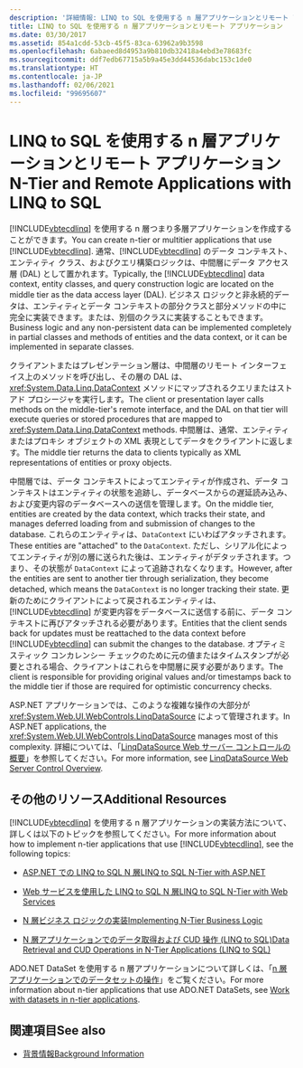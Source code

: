 ```yaml
---
description: '詳細情報: LINQ to SQL を使用する n 層アプリケーションとリモート アプリケーション'
title: LINQ to SQL を使用する n 層アプリケーションとリモート アプリケーション
ms.date: 03/30/2017
ms.assetid: 854a1cdd-53cb-45f5-83ca-63962a9b3598
ms.openlocfilehash: 6abaeed8d4953a9b810db32418a4ebd3e78683fc
ms.sourcegitcommit: ddf7edb67715a5b9a45e3dd44536dabc153c1de0
ms.translationtype: HT
ms.contentlocale: ja-JP
ms.lasthandoff: 02/06/2021
ms.locfileid: "99695607"
---
```

# <a name="n-tier-and-remote-applications-with-linq-to-sql"></a><span data-ttu-id="e40fd-103">LINQ to SQL を使用する n 層アプリケーションとリモート アプリケーション</span><span class="sxs-lookup"><span data-stu-id="e40fd-103">N-Tier and Remote Applications with LINQ to SQL</span></span>

<span data-ttu-id="e40fd-104">[!INCLUDE[vbtecdlinq](../../../../../../includes/vbtecdlinq-md.md)] を使用する n 層つまり多層アプリケーションを作成することができます。</span><span class="sxs-lookup"><span data-stu-id="e40fd-104">You can create n-tier or multitier applications that use [!INCLUDE[vbtecdlinq](../../../../../../includes/vbtecdlinq-md.md)].</span></span> <span data-ttu-id="e40fd-105">通常、[!INCLUDE[vbtecdlinq](../../../../../../includes/vbtecdlinq-md.md)] のデータ コンテキスト、エンティティ クラス、およびクエリ構築ロジックは、中間層にデータ アクセス層 (DAL) として置かれます。</span><span class="sxs-lookup"><span data-stu-id="e40fd-105">Typically, the [!INCLUDE[vbtecdlinq](../../../../../../includes/vbtecdlinq-md.md)] data context, entity classes, and query construction logic are located on the middle tier as the data access layer (DAL).</span></span> <span data-ttu-id="e40fd-106">ビジネス ロジックと非永続的データは、エンティティとデータ コンテキストの部分クラスと部分メソッドの中に完全に実装できます。または、別個のクラスに実装することもできます。</span><span class="sxs-lookup"><span data-stu-id="e40fd-106">Business logic and any non-persistent data can be implemented completely in partial classes and methods of entities and the data context, or it can be implemented in separate classes.</span></span>

 <span data-ttu-id="e40fd-107">クライアントまたはプレゼンテーション層は、中間層のリモート インターフェイス上のメソッドを呼び出し、その層の DAL は、<xref:System.Data.Linq.DataContext> メソッドにマップされるクエリまたはストアド プロシージャを実行します。</span><span class="sxs-lookup"><span data-stu-id="e40fd-107">The client or presentation layer calls methods on the middle-tier's remote interface, and the DAL on that tier will execute queries or stored procedures that are mapped to <xref:System.Data.Linq.DataContext> methods.</span></span> <span data-ttu-id="e40fd-108">中間層は、通常、エンティティまたはプロキシ オブジェクトの XML 表現としてデータをクライアントに返します。</span><span class="sxs-lookup"><span data-stu-id="e40fd-108">The middle tier returns the data to clients typically as XML representations of entities or proxy objects.</span></span>

 <span data-ttu-id="e40fd-109">中間層では、データ コンテキストによってエンティティが作成され、データ コンテキストはエンティティの状態を追跡し、データベースからの遅延読み込み、および変更内容のデータベースへの送信を管理します。</span><span class="sxs-lookup"><span data-stu-id="e40fd-109">On the middle tier, entities are created by the data context, which tracks their state, and manages deferred loading from and submission of changes to the database.</span></span> <span data-ttu-id="e40fd-110">これらのエンティティは、`DataContext` にいわばアタッチされます。</span><span class="sxs-lookup"><span data-stu-id="e40fd-110">These entities are "attached" to the `DataContext`.</span></span> <span data-ttu-id="e40fd-111">ただし、シリアル化によってエンティティが別の層に送られた後は、エンティティがデタッチされます。つまり、その状態が `DataContext` によって追跡されなくなります。</span><span class="sxs-lookup"><span data-stu-id="e40fd-111">However, after the entities are sent to another tier through serialization, they become detached, which means the `DataContext` is no longer tracking their state.</span></span> <span data-ttu-id="e40fd-112">更新のためにクライアントによって戻されるエンティティは、[!INCLUDE[vbtecdlinq](../../../../../../includes/vbtecdlinq-md.md)] が変更内容をデータベースに送信する前に、データ コンテキストに再びアタッチされる必要があります。</span><span class="sxs-lookup"><span data-stu-id="e40fd-112">Entities that the client sends back for updates must be reattached to the data context before [!INCLUDE[vbtecdlinq](../../../../../../includes/vbtecdlinq-md.md)] can submit the changes to the database.</span></span> <span data-ttu-id="e40fd-113">オプティミスティック コンカレンシー チェックのために元の値またはタイムスタンプが必要とされる場合、クライアントはこれらを中間層に戻す必要があります。</span><span class="sxs-lookup"><span data-stu-id="e40fd-113">The client is responsible for providing original values and/or timestamps back to the middle tier if those are required for optimistic concurrency checks.</span></span>

 <span data-ttu-id="e40fd-114">ASP.NET アプリケーションでは、このような複雑な操作の大部分が <xref:System.Web.UI.WebControls.LinqDataSource> によって管理されます。</span><span class="sxs-lookup"><span data-stu-id="e40fd-114">In ASP.NET applications, the <xref:System.Web.UI.WebControls.LinqDataSource> manages most of this complexity.</span></span> <span data-ttu-id="e40fd-115">詳細については、「[LinqDataSource Web サーバー コントロールの概要](/previous-versions/aspnet/bb547113(v=vs.100))」を参照してください。</span><span class="sxs-lookup"><span data-stu-id="e40fd-115">For more information, see [LinqDataSource Web Server Control Overview](/previous-versions/aspnet/bb547113(v=vs.100)).</span></span>

## <a name="additional-resources"></a><span data-ttu-id="e40fd-116">その他のリソース</span><span class="sxs-lookup"><span data-stu-id="e40fd-116">Additional Resources</span></span>

 <span data-ttu-id="e40fd-117">[!INCLUDE[vbtecdlinq](../../../../../../includes/vbtecdlinq-md.md)] を使用する n 層アプリケーションの実装方法について、詳しくは以下のトピックを参照してください。</span><span class="sxs-lookup"><span data-stu-id="e40fd-117">For more information about how to implement n-tier applications that use [!INCLUDE[vbtecdlinq](../../../../../../includes/vbtecdlinq-md.md)], see the following topics:</span></span>

- [<span data-ttu-id="e40fd-118">ASP.NET での LINQ to SQL N 層</span><span class="sxs-lookup"><span data-stu-id="e40fd-118">LINQ to SQL N-Tier with ASP.NET</span></span>](linq-to-sql-n-tier-with-aspnet.md)

- [<span data-ttu-id="e40fd-119">Web サービスを使用した LINQ to SQL N 層</span><span class="sxs-lookup"><span data-stu-id="e40fd-119">LINQ to SQL N-Tier with Web Services</span></span>](linq-to-sql-n-tier-with-web-services.md)

- [<span data-ttu-id="e40fd-120">N 層ビジネス ロジックの実装</span><span class="sxs-lookup"><span data-stu-id="e40fd-120">Implementing N-Tier Business Logic</span></span>](implementing-business-logic-linq-to-sql.md)

- [<span data-ttu-id="e40fd-121">N 層アプリケーションでのデータ取得および CUD 操作 (LINQ to SQL)</span><span class="sxs-lookup"><span data-stu-id="e40fd-121">Data Retrieval and CUD Operations in N-Tier Applications (LINQ to SQL)</span></span>](data-retrieval-and-cud-operations-in-n-tier-applications.md)

 <span data-ttu-id="e40fd-122">ADO.NET DataSet を使用する n 層アプリケーションについて詳しくは、「[n 層アプリケーションでのデータセットの操作](/visualstudio/data-tools/work-with-datasets-in-n-tier-applications)」をご覧ください。</span><span class="sxs-lookup"><span data-stu-id="e40fd-122">For more information about n-tier applications that use ADO.NET DataSets, see [Work with datasets in n-tier applications](/visualstudio/data-tools/work-with-datasets-in-n-tier-applications).</span></span>

## <a name="see-also"></a><span data-ttu-id="e40fd-123">関連項目</span><span class="sxs-lookup"><span data-stu-id="e40fd-123">See also</span></span>

- [<span data-ttu-id="e40fd-124">背景情報</span><span class="sxs-lookup"><span data-stu-id="e40fd-124">Background Information</span></span>](background-information.md)
